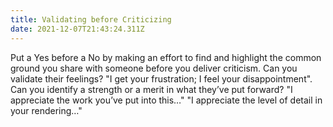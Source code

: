 ```yaml
---
title: Validating before Criticizing
date: 2021-12-07T21:43:24.311Z
---
```

Put a Yes before a No by making an effort to find and highlight the common ground you share with someone before you deliver criticism. Can you validate their feelings? "I get your frustration; I feel your disappointment". Can you identify a strength or a merit in what they’ve put forward? "I appreciate the work you’ve put into this…" "I appreciate the level of detail in your rendering…"